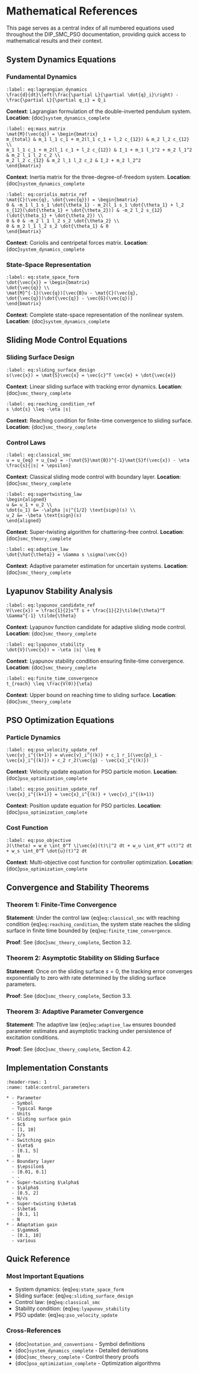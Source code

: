# Mathematical References

This page serves as a central index of all numbered equations used throughout the DIP_SMC_PSO documentation, providing quick access to mathematical results and their context.

## System Dynamics Equations

### Fundamental Dynamics

```{math}
:label: eq:lagrangian_dynamics
\frac{d}{dt}\left(\frac{\partial L}{\partial \dot{q}_i}\right) - \frac{\partial L}{\partial q_i} = Q_i
```
**Context**: Lagrangian formulation of the double-inverted pendulum system.
**Location**: {doc}`system_dynamics_complete`

```{math}
:label: eq:mass_matrix
\mat{M}(\vec{q}) = \begin{bmatrix}
m_{total} & m_1 l_1 c_1 + m_2(l_1 c_1 + l_2 c_{12}) & m_2 l_2 c_{12} \\
m_1 l_1 c_1 + m_2(l_1 c_1 + l_2 c_{12}) & I_1 + m_1 l_1^2 + m_2 l_1^2 & m_2 l_1 l_2 c_2 \\
m_2 l_2 c_{12} & m_2 l_1 l_2 c_2 & I_2 + m_2 l_2^2
\end{bmatrix}
```
**Context**: Inertia matrix for the three-degree-of-freedom system.
**Location**: {doc}`system_dynamics_complete`

```{math}
:label: eq:coriolis_matrix_ref
\mat{C}(\vec{q}, \dot{\vec{q}}) = \begin{bmatrix}
0 & -m_1 l_1 s_1 \dot{\theta_1} - m_2(l_1 s_1 \dot{\theta_1} + l_2 s_{12}(\dot{\theta_1} + \dot{\theta_2})) & -m_2 l_2 s_{12}(\dot{\theta_1} + \dot{\theta_2}) \\
0 & 0 & -m_2 l_1 l_2 s_2 \dot{\theta_2} \\
0 & m_2 l_1 l_2 s_2 \dot{\theta_1} & 0
\end{bmatrix}
```
**Context**: Coriolis and centripetal forces matrix.
**Location**: {doc}`system_dynamics_complete`

### State-Space Representation

```{math}
:label: eq:state_space_form
\dot{\vec{x}} = \begin{bmatrix}
\dot{\vec{q}} \\
\mat{M}^{-1}(\vec{q})[\vec{B}u - \mat{C}(\vec{q}, \dot{\vec{q}})\dot{\vec{q}} - \vec{G}(\vec{q})]
\end{bmatrix}
```
**Context**: Complete state-space representation of the nonlinear system.
**Location**: {doc}`system_dynamics_complete`

## Sliding Mode Control Equations

### Sliding Surface Design

```{math}
:label: eq:sliding_surface_design
s(\vec{x}) = \mat{S}\vec{x} = \vec{c}^T \vec{e} + \dot{\vec{e}}
```
**Context**: Linear sliding surface with tracking error dynamics.
**Location**: {doc}`smc_theory_complete`

```{math}
:label: eq:reaching_condition_ref
s \dot{s} \leq -\eta |s|
```
**Context**: Reaching condition for finite-time convergence to sliding surface.
**Location**: {doc}`smc_theory_complete`

### Control Laws

```{math}
:label: eq:classical_smc
u = u_{eq} + u_{sw} = -(\mat{S}\mat{B})^{-1}\mat{S}f(\vec{x}) - \eta \frac{s}{|s| + \epsilon}
```
**Context**: Classical sliding mode control with boundary layer.
**Location**: {doc}`smc_theory_complete`

```{math}
:label: eq:supertwisting_law
\begin{aligned}
u &= u_1 + u_2 \\
\dot{u_1} &= -\alpha |s|^{1/2} \text{sign}(s) \\
u_2 &= -\beta \text{sign}(s)
\end{aligned}
```
**Context**: Super-twisting algorithm for chattering-free control.
**Location**: {doc}`smc_theory_complete`

```{math}
:label: eq:adaptive_law
\dot{\hat{\theta}} = \Gamma s \sigma(\vec{x})
```
**Context**: Adaptive parameter estimation for uncertain systems.
**Location**: {doc}`smc_theory_complete`

## Lyapunov Stability Analysis

```{math}
:label: eq:lyapunov_candidate_ref
V(\vec{x}) = \frac{1}{2}s^T s + \frac{1}{2}\tilde{\theta}^T \Gamma^{-1} \tilde{\theta}
```
**Context**: Lyapunov function candidate for adaptive sliding mode control.
**Location**: {doc}`smc_theory_complete`

```{math}
:label: eq:lyapunov_stability
\dot{V}(\vec{x}) = -\eta |s| \leq 0
```
**Context**: Lyapunov stability condition ensuring finite-time convergence.
**Location**: {doc}`smc_theory_complete`

```{math}
:label: eq:finite_time_convergence
t_{reach} \leq \frac{V(0)}{\eta}
```
**Context**: Upper bound on reaching time to sliding surface.
**Location**: {doc}`smc_theory_complete`

## PSO Optimization Equations

### Particle Dynamics

```{math}
:label: eq:pso_velocity_update_ref
\vec{v}_i^{(k+1)} = w\vec{v}_i^{(k)} + c_1 r_1(\vec{p}_i - \vec{x}_i^{(k)}) + c_2 r_2(\vec{g} - \vec{x}_i^{(k)})
```
**Context**: Velocity update equation for PSO particle motion.
**Location**: {doc}`pso_optimization_complete`

```{math}
:label: eq:pso_position_update_ref
\vec{x}_i^{(k+1)} = \vec{x}_i^{(k)} + \vec{v}_i^{(k+1)}
```
**Context**: Position update equation for PSO particles.
**Location**: {doc}`pso_optimization_complete`

### Cost Function

```{math}
:label: eq:pso_objective
J(\theta) = w_e \int_0^T \|\vec{e}(t)\|^2 dt + w_u \int_0^T u(t)^2 dt + w_s \int_0^T \dot{u}(t)^2 dt
```
**Context**: Multi-objective cost function for controller optimization.
**Location**: {doc}`pso_optimization_complete`

## Convergence and Stability Theorems

### Theorem 1: Finite-Time Convergence

**Statement**: Under the control law {eq}`eq:classical_smc` with reaching condition {eq}`eq:reaching_condition`, the system state reaches the sliding surface in finite time bounded by {eq}`eq:finite_time_convergence`.

**Proof**: See {doc}`smc_theory_complete`, Section 3.2.

### Theorem 2: Asymptotic Stability on Sliding Surface

**Statement**: Once on the sliding surface $s = 0$, the tracking error converges exponentially to zero with rate determined by the sliding surface parameters.

**Proof**: See {doc}`smc_theory_complete`, Section 3.3.

### Theorem 3: Adaptive Parameter Convergence

**Statement**: The adaptive law {eq}`eq:adaptive_law` ensures bounded parameter estimates and asymptotic tracking under persistence of excitation conditions.

**Proof**: See {doc}`smc_theory_complete`, Section 4.2.

## Implementation Constants

```{list-table} Typical Control Parameters
:header-rows: 1
:name: table:control_parameters

* - Parameter
  - Symbol
  - Typical Range
  - Units
* - Sliding surface gain
  - $c$
  - [1, 10]
  - 1/s
* - Switching gain
  - $\eta$
  - [0.1, 5]
  - N
* - Boundary layer
  - $\epsilon$
  - [0.01, 0.1]
  - -
* - Super-twisting $\alpha$
  - $\alpha$
  - [0.5, 2]
  - N/√s
* - Super-twisting $\beta$
  - $\beta$
  - [0.1, 1]
  - N
* - Adaptation gain
  - $\gamma$
  - [0.1, 10]
  - various
```

## Quick Reference

### Most Important Equations
- System dynamics: {eq}`eq:state_space_form`
- Sliding surface: {eq}`eq:sliding_surface_design`
- Control law: {eq}`eq:classical_smc`
- Stability condition: {eq}`eq:lyapunov_stability`
- PSO update: {eq}`eq:pso_velocity_update`

### Cross-References
- {doc}`notation_and_conventions` - Symbol definitions
- {doc}`system_dynamics_complete` - Detailed derivations
- {doc}`smc_theory_complete` - Control theory proofs
- {doc}`pso_optimization_complete` - Optimization algorithms